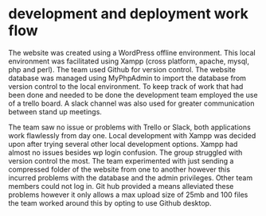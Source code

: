 
# development and deployment work flow

The website was created using a WordPress offline environment. This local environment was facilitated using Xampp  (cross platform, apache, mysql, php and perl).  The team used Github for version control. The website database was managed using MyPhpAdmin to import the database from version control to the local environment. To keep track of work that had been done and needed to be done the development team employed the use of a trello board. A slack channel was also used for greater communication between stand up meetings.

The team saw no issue or problems with Trello or Slack, both applications work flawlessly from day one. Local development with Xampp was decided upon after trying several other local development options. Xampp had almost no issues besides wp login confusion. The group struggled with version control the most. The team experimented with just sending a compressed folder of the website from one to another however this incurred problems with the database and the admin privileges. Other team members could not log in. Git hub provided a means alleviated these problems however it only allows a max upload size of 25mb and 100 files the team worked around this by opting to use Github desktop.